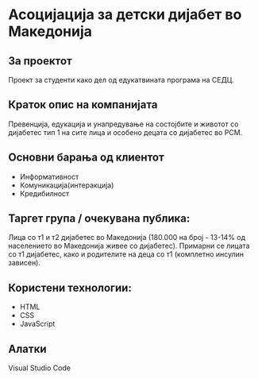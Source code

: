 # Асоцијација за детски дијабет во Македонија 
## За проектот
Проект за студенти како дел од едукатвината програма на СЕДЦ. 
## Краток опис на компанијата
Превенција, едукација и унапредување на состојбите и животот со дијабетес тип 1 на сите лица и особено децата со дијабетес во РСМ.
## Основни барања од клиентот
* Информативност
* Комуникација(интеракција)
* Кредибилност
## Таргет група / очекувана публика:
Лица со т1 и т2 дијабетес во Македонија (180.000 на број - 13-14% од населението во Македонија живее со дијабетес). Примарни се лицата со т1 дијабетес, како и родителите на деца со т1 (комплетно инсулин зависен).
## Користени технологии:
* HTML
* CSS
* JavaScript
## Алатки
Visual Studio Code